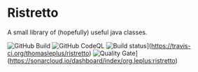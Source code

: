 # Ristretto
A small library of (hopefully) useful java classes.

![GitHub Build](https://img.shields.io/github/workflow/status/thomasleplus/ristretto/Java%20CI)
![GitHub CodeQL](https://img.shields.io/github/workflow/status/thomasleplus/ristretto/CodeQL)
![Build status](https://travis-ci.org/thomasleplus/ristretto.svg?branch=master)](https://travis-ci.org/thomasleplus/ristretto)
![Quality Gate](https://sonarcloud.io/api/badges/gate?key=org.leplus:ristretto)](https://sonarcloud.io/dashboard/index/org.leplus:ristretto)
